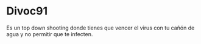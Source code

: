 # Divoc91
Es un top down shooting donde tienes que vencer el virus con tu cañón de agua y no permitir que te infecten.

